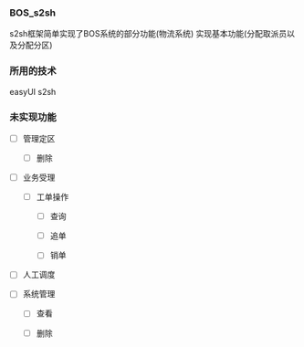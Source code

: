 ### BOS_s2sh
s2sh框架简单实现了BOS系统的部分功能(物流系统)
实现基本功能(分配取派员以及分配分区)

### 所用的技术
easyUI
s2sh


### 未实现功能

- [ ] 管理定区

	- [ ] 删除

- [ ] 业务受理

	- [ ] 工单操作

		- [ ] 查询

		- [ ] 追单

		- [ ] 销单
- [ ] 人工调度

- [ ] 系统管理

	- [ ] 查看
	
	- [ ] 删除


